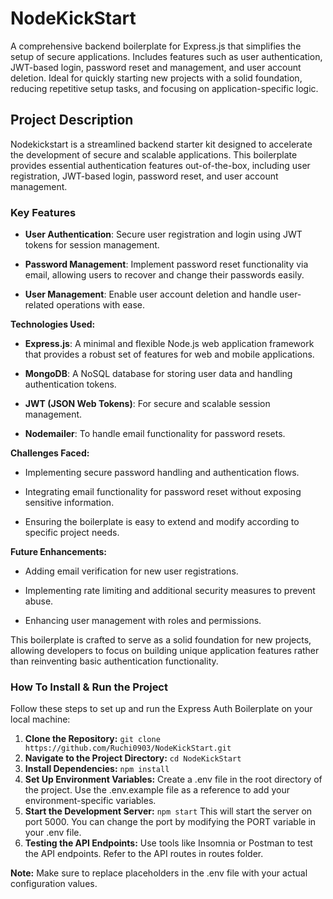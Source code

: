 # NodeKickStart
A comprehensive backend boilerplate for Express.js that simplifies the setup of secure applications. Includes features such as user authentication, JWT-based login, password reset and management, and user account deletion. Ideal for quickly starting new projects with a solid foundation, reducing repetitive setup tasks, and focusing on application-specific logic.

## Project Description
Nodekickstart is a streamlined backend starter kit designed to accelerate the development of secure and scalable applications. This boilerplate provides essential authentication features out-of-the-box, including user registration, JWT-based login, password reset, and user account management.

### Key Features
- **User Authentication**: Secure user registration and login using JWT tokens for session management.
* **Password Management**: Implement password reset functionality via email, allowing users to recover and change their passwords easily.
+ **User Management**: Enable user account deletion and handle user-related operations with ease.

**Technologies Used:**
- **Express.js**: A minimal and flexible Node.js web application framework that provides a robust set of features for web and mobile applications.
* **MongoDB**: A NoSQL database for storing user data and handling authentication tokens.
+ **JWT (JSON Web Tokens)**: For secure and scalable session management.
* **Nodemailer**: To handle email functionality for password resets.

**Challenges Faced:**
- Implementing secure password handling and authentication flows.
* Integrating email functionality for password reset without exposing sensitive information.
+ Ensuring the boilerplate is easy to extend and modify according to specific project needs.

**Future Enhancements:**

- Adding email verification for new user registrations.
* Implementing rate limiting and additional security measures to prevent abuse.
+ Enhancing user management with roles and permissions.

This boilerplate is crafted to serve as a solid foundation for new projects, allowing developers to focus on building unique application features rather than reinventing basic authentication functionality.

### How To Install & Run the Project
Follow these steps to set up and run the Express Auth Boilerplate on your local machine:
1. **Clone the Repository:**  `git clone https://github.com/Ruchi0903/NodeKickStart.git`
2. **Navigate to the Project Directory:**  `cd NodeKickStart`
3. **Install Dependencies:**  `npm install`
4. **Set Up Environment Variables:**  Create a .env file in the root directory of the project. Use the .env.example file as a reference to add your environment-specific variables.
5. **Start the Development Server:** `npm start` This will start the server on port 5000. You can change the port by modifying the PORT variable in your .env file.
6. **Testing the API Endpoints:**  Use tools like Insomnia or Postman to test the API endpoints. Refer to the API routes in routes folder.

**Note:**  Make sure to replace placeholders in the .env file with your actual configuration values.



